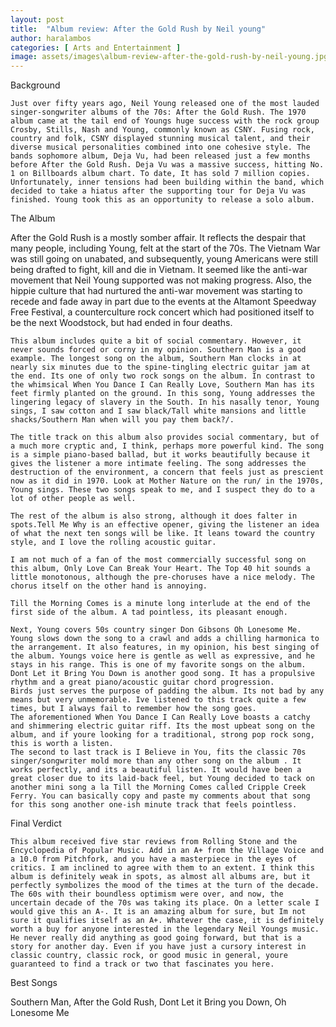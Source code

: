 ```yaml
---
layout: post
title:  "Album review: After the Gold Rush by Neil young"
author: haralambos
categories: [ Arts and Entertainment ]
image: assets/images\album-review-after-the-gold-rush-by-neil-young.jpg
---
```


Background 

	Just over fifty years ago, Neil Young released one of the most lauded singer-songwriter albums of the 70s: After the Gold Rush. The 1970 album came at the tail end of Youngs huge success with the rock group Crosby, Stills, Nash and Young, commonly known as CSNY. Fusing rock, country and folk, CSNY displayed stunning musical talent, and their diverse musical personalities combined into one cohesive style. The bands sophomore album, Deja Vu, had been released just a few months before After the Gold Rush. Deja Vu was a massive success, hitting No. 1 on Billboards album chart. To date, It has sold 7 million copies. Unfortunately, inner tensions had been building within the band, which decided to take a hiatus after the supporting tour for Deja Vu was finished. Young took this as an opportunity to release a solo album.

The Album

 After the Gold Rush is a mostly somber affair. It reflects the despair that many people, including Young, felt at the start of the 70s. The Vietnam War was still going on unabated, and subsequently, young Americans were still being drafted to fight, kill and die in Vietnam. It seemed like the anti-war movement that Neil Young supported was not making progress. Also, the hippie culture that had nurtured the anti-war movement was starting to recede and fade away in part due to the events at the Altamont Speedway Free Festival, a counterculture rock concert which had positioned itself to be the next Woodstock, but had ended in four deaths. 

	This album includes quite a bit of social commentary. However, it never sounds forced or corny in my opinion. Southern Man is a good example. The longest song on the album, Southern Man clocks in at nearly six minutes due to the spine-tingling electric guitar jam at the end. Its one of only two rock songs on the album. In contrast to the whimsical When You Dance I Can Really Love, Southern Man has its feet firmly planted on the ground. In this song, Young addresses the lingering legacy of slavery in the South. In his nasally tenor, Young sings, I saw cotton and I saw black/Tall white mansions and little shacks/Southern Man when will you pay them back?/.

	The title track on this album also provides social commentary, but of a much more cryptic and, I think, perhaps more powerful kind. The song is a simple piano-based ballad, but it works beautifully because it gives the listener a more intimate feeling. The song addresses the destruction of the environment, a concern that feels just as prescient now as it did in 1970. Look at Mother Nature on the run/ in the 1970s, Young sings. These two songs speak to me, and I suspect they do to a lot of other people as well.

	The rest of the album is also strong, although it does falter in spots.Tell Me Why is an effective opener, giving the listener an idea of what the next ten songs will be like. It leans toward the country style, and I love the rolling acoustic guitar.

	I am not much of a fan of the most commercially successful song on this album, Only Love Can Break Your Heart. The Top 40 hit sounds a little monotonous, although the pre-choruses have a nice melody. The chorus itself on the other hand is annoying.

	Till the Morning Comes is a minute long interlude at the end of the first side of the album. A tad pointless, its pleasant enough.

	Next, Young covers 50s country singer Don Gibsons Oh Lonesome Me. Young slows down the song to a crawl and adds a chilling harmonica to the arrangement. It also features, in my opinion, his best singing of the album. Youngs voice here is gentle as well as expressive, and he stays in his range. This is one of my favorite songs on the album.
	Dont Let it Bring You Down is another good song. It has a propulsive rhythm and a great piano/acoustic guitar chord progression.
	Birds just serves the purpose of padding the album. Its not bad by any means but very unmemorable. Ive listened to this track quite a few times, but I always fail to remember how the song goes.
	The aforementioned When You Dance I Can Really Love boasts a catchy and shimmering electric guitar riff. Its the most upbeat song on the album, and if youre looking for a traditional, strong pop rock song, this is worth a listen.
 	The second to last track is I Believe in You, fits the classic 70s singer/songwriter mold more than any other song on the album . It works perfectly, and its a beautiful listen. It would have been a great closer due to its laid-back feel, but Young decided to tack on another mini song a la Till the Morning Comes called Cripple Creek Ferry. You can basically copy and paste my comments about that song for this song another one-ish minute track that feels pointless.

Final Verdict

	This album received five star reviews from Rolling Stone and the Encyclopedia of Popular Music. Add in an A+ from the Village Voice and a 10.0 from Pitchfork, and you have a masterpiece in the eyes of critics. I am inclined to agree with them to an extent. I think this album is definitely weak in spots, as almost all albums are, but it perfectly symbolizes the mood of the times at the turn of the decade. The 60s with their boundless optimism were over, and now, the uncertain decade of the 70s was taking its place. On a letter scale I would give this an A-. It is an amazing album for sure, but Im not sure it qualifies itself as an A+. Whatever the case, it is definitely worth a buy for anyone interested in the legendary Neil Youngs music. He never really did anything as good going forward, but that is a story for another day. Even if you have just a cursory interest in classic country, classic rock, or good music in general, youre guaranteed to find a track or two that fascinates you here.

Best Songs

Southern Man, After the Gold Rush, Dont Let it Bring you Down, Oh Lonesome Me




















